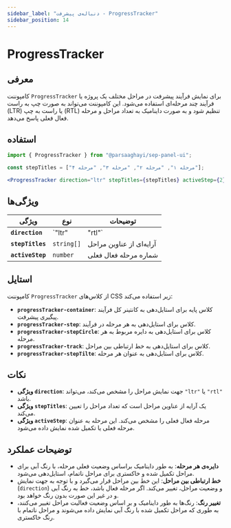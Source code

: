 ```yaml
---
sidebar_label: "دنباله‌ی پیشرفت - ProgressTracker"
sidebar_position: 14
---
```


# ProgressTracker

## معرفی

کامپوننت `ProgressTracker` برای نمایش فرآیند پیشرفت در مراحل مختلف یک پروژه یا فرآیند چند مرحله‌ای استفاده می‌شود. این کامپوننت می‌تواند به صورت چپ به راست (LTR) یا راست به چپ (RTL) تنظیم شود و به صورت داینامیک به تعداد مراحل و مرحله فعال فعلی پاسخ می‌دهد.

## استفاده

```jsx
import { ProgressTracker } from "@parsaaghayi/sep-panel-ui";

const stepTitles = ["مرحله ۱", "مرحله ۲", "مرحله ۳", "مرحله ۴"];

<ProgressTracker direction="ltr" stepTitles={stepTitles} activeStep={2} />;
```

## ویژگی‌ها

| ویژگی                | نوع                | توضیحات                                                     |
|-----------------------|--------------------|-------------------------------------------------------------|
| **`direction`**       | `"ltr" | "rtl"`     | جهت نمایش مراحل: چپ به راست یا راست به چپ                    |
| **`stepTitles`**      | `string[]`         | آرایه‌ای از عناوین مراحل                                     |
| **`activeStep`**      | `number`           | شماره مرحله فعال فعلی                                        |


## استایل

کامپوننت `ProgressTracker` از کلاس‌های CSS زیر استفاده می‌کند:

- **`progressTracker-container`**: کلاس پایه برای استایل‌دهی به کانتینر کل فرآیند پیگیری پیشرفت.
- **`progressTracker-step`**: کلاس برای استایل‌دهی به هر مرحله در فرآیند.
- **`progressTracker-stepCircle`**: کلاس برای استایل‌دهی به دایره مربوط به هر مرحله.
- **`progressTracker-track`**: کلاس برای استایل‌دهی به خط ارتباطی بین مراحل.
- **`progressTracker-stepTilte`**: کلاس برای استایل‌دهی به عنوان هر مرحله.

## نکات

- **ویژگی `direction`**: جهت نمایش مراحل را مشخص می‌کند، می‌تواند `"ltr"` یا `"rtl"` باشد.
- **ویژگی `stepTitles`**: یک آرایه از عناوین مراحل است که تعداد مراحل را تعیین می‌کند.
- **ویژگی `activeStep`**: مرحله فعال فعلی را مشخص می‌کند. این مرحله به عنوان مرحله فعلی یا تکمیل شده نمایش داده می‌شود.

## توضیحات عملکرد

- **دایره‌ی هر مرحله**: به طور داینامیک براساس وضعیت فعلی مرحله، با رنگ آبی برای مراحل تکمیل شده و خاکستری برای مراحل ناتمام، استایل‌دهی می‌شود.
- **خط ارتباطی بین مراحل**: این خط بین مراحل قرار می‌گیرد و با توجه به جهت نمایش (`direction`) و وضعیت مراحل، تغییر می‌کند. اگر مرحله فعال باشد، خط به رنگ آبی و در غیر این صورت بدون رنگ خواهد بود.
- **تغییر رنگ**: رنگ‌ها به طور داینامیک و بر اساس وضعیت فعالیت مراحل تغییر می‌کنند، به طوری که مراحل تکمیل شده با رنگ آبی نمایش داده می‌شوند و مراحل ناتمام با رنگ خاکستری.
